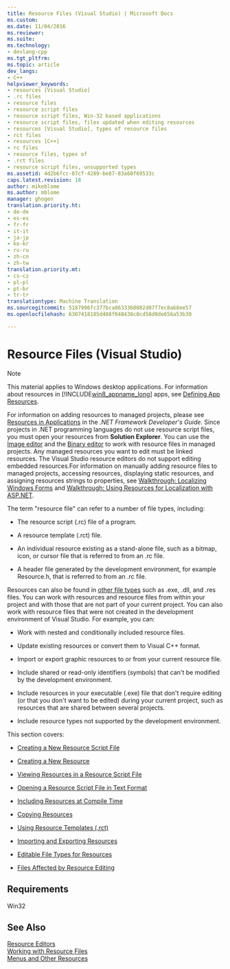 ```yaml
---
title: Resource Files (Visual Studio) | Microsoft Docs
ms.custom: 
ms.date: 11/04/2016
ms.reviewer: 
ms.suite: 
ms.technology:
- devlang-cpp
ms.tgt_pltfrm: 
ms.topic: article
dev_langs:
- C++
helpviewer_keywords:
- resources [Visual Studio]
- .rc files
- resource files
- resource script files
- resource script files, Win-32 based applications
- resource script files, files updated when editing resources
- resources [Visual Studio], types of resource files
- rct files
- resources [C++]
- rc files
- resource files, types of
- .rct files
- resource script files, unsupported types
ms.assetid: 4d2b6fcc-07cf-4289-be87-83a60f69533c
caps.latest.revision: 18
author: mikeblome
ms.author: mblome
manager: ghogen
translation.priority.ht:
- de-de
- es-es
- fr-fr
- it-it
- ja-jp
- ko-kr
- ru-ru
- zh-cn
- zh-tw
translation.priority.mt:
- cs-cz
- pl-pl
- pt-br
- tr-tr
translationtype: Machine Translation
ms.sourcegitcommit: 5187996fc377bca8633360082d07f7ec8a68ee57
ms.openlocfilehash: 6307418185d408f048438c0cd58d0de656a53b30

---
```

# Resource Files (Visual Studio)
> [!NOTE]
>  This material applies to Windows desktop applications. For information about resources in [!INCLUDE[win8_appname_long](../build/includes/win8_appname_long_md.md)] apps, see [Defining App Resources](http://msdn.microsoft.com/en-us/476ea844-632c-4467-9ce3-966be1350dd4).  
>   
>  For information on adding resources to managed projects, please see [Resources in Applications](http://msdn.microsoft.com/library/8ad495d4-2941-40cf-bf64-e82e85825890) in the *.NET Framework Developer's Guide.* Since projects in .NET programming languages do not use resource script files, you must open your resources from **Solution Explorer**. You can use the [Image editor](../mfc/image-editor-for-icons.md) and the [Binary editor](../mfc/binary-editor.md) to work with resource files in managed projects. Any managed resources you want to edit must be linked resources. The Visual Studio resource editors do not support editing embedded resources.For information on manually adding resource files to managed projects, accessing resources, displaying static resources, and assigning resources strings to properties, see [Walkthrough: Localizing Windows Forms](http://msdn.microsoft.com/en-us/9a96220d-a19b-4de0-9f48-01e5d82679e5) and [Walkthrough: Using Resources for Localization with ASP.NET](http://msdn.microsoft.com/library/bb4e5b44-e2b0-48ab-bbe9-609fb33900b6).  
  
 The term "resource file" can refer to a number of file types, including:  
  
-   The resource script (.rc) file of a program.  
  
-   A resource template (.rct) file.  
  
-   An individual resource existing as a stand-alone file, such as a bitmap, icon, or cursor file that is referred to from an .rc file.  
  
-   A header file generated by the development environment, for example Resource.h, that is referred to from an .rc file.  
  
 Resources can also be found in [other file types](../windows/editable-file-types-for-resources.md) such as .exe, .dll, and .res files. You can work with resources and resource files from within your project and with those that are not part of your current project. You can also work with resource files that were not created in the development environment of Visual Studio. For example, you can:  
  
-   Work with nested and conditionally included resource files.  
  
-   Update existing resources or convert them to Visual C++ format.  
  
-   Import or export graphic resources to or from your current resource file.  
  
-   Include shared or read-only identifiers (symbols) that can't be modified by the development environment.  
  
-   Include resources in your executable (.exe) file that don't require editing (or that you don't want to be edited) during your current project, such as resources that are shared between several projects.  
  
-   Include resource types not supported by the development environment.  
  
 This section covers:  
  
-   [Creating a New Resource Script File](../windows/how-to-create-a-resource-script-file.md)  
  
-   [Creating a New Resource](../windows/how-to-create-a-resource.md)  
  
-   [Viewing Resources in a Resource Script File](../windows/how-to-open-a-resource-script-file-outside-of-a-project-standalone.md)  
  
-   [Opening a Resource Script File in Text Format](../windows/how-to-open-a-resource-script-file-in-text-format.md)  
  
-   [Including Resources at Compile Time](../windows/how-to-include-resources-at-compile-time.md)  
  
-   [Copying Resources](../windows/how-to-copy-resources.md)  
  
-   [Using Resource Templates (.rct)](../windows/how-to-use-resource-templates.md)  
  
-   [Importing and Exporting Resources](../windows/how-to-import-and-export-resources.md)  
  
-   [Editable File Types for Resources](../windows/editable-file-types-for-resources.md)  
  
-   [Files Affected by Resource Editing](../windows/files-affected-by-resource-editing.md)  
  
## Requirements  
 Win32  
  
## See Also  
 [Resource Editors](../mfc/resource-editors.md)   
 [Working with Resource Files](../mfc/working-with-resource-files.md)   
 [Menus and Other Resources](http://msdn.microsoft.com/library/windows/desktop/ms632583.aspx)




<!--HONumber=Jan17_HO2-->


